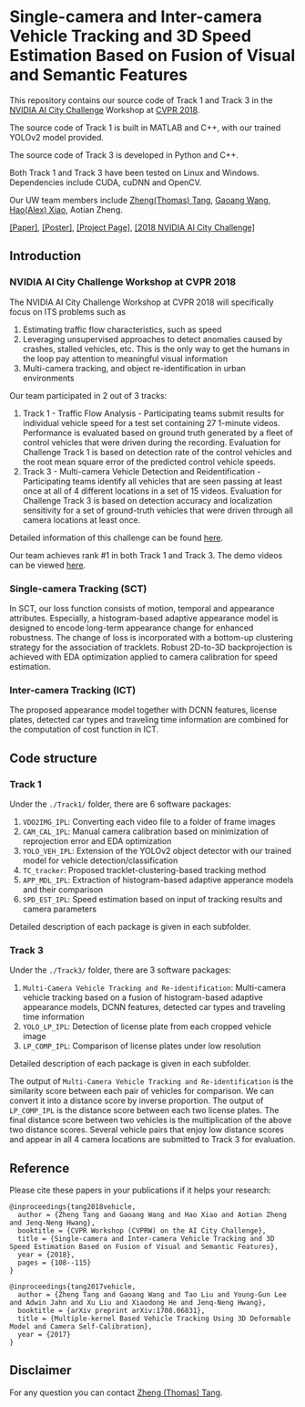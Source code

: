# Single-camera and Inter-camera Vehicle Tracking and 3D Speed Estimation Based on Fusion of Visual and Semantic Features

This repository contains our source code of Track 1 and Track 3 in the [NVIDIA AI City Challenge](https://www.aicitychallenge.org) Workshop at [CVPR 2018](http://cvpr2018.thecvf.com/program/workshops).

The source code of Track 1 is built in MATLAB and C++, with our trained YOLOv2 model provided. 

The source code of Track 3 is developed in Python and C++. 

Both Track 1 and Track 3 have been tested on Linux and Windows. Dependencies include CUDA, cuDNN and OpenCV.

Our UW team members include [Zheng(Thomas) Tang](https://github.com/zhengthomastang), [Gaoang Wang](https://github.com/GaoangW), [Hao(Alex) Xiao](https://github.com/AlexXiao95), Aotian Zheng.

[[Paper]](http://openaccess.thecvf.com/content_cvpr_2018_workshops/papers/w3/Tang_Single-Camera_and_Inter-Camera_CVPR_2018_paper.pdf), [[Poster]](https://alexxiao95.github.io/publications/cvprw/cvpr_poster.pdf), [[Project Page]](http://allison.ee.washington.edu/thomas/aicity18/), [[2018 NVIDIA AI City Challenge]](http://openaccess.thecvf.com/content_cvpr_2018_workshops/papers/w3/Naphade_The_2018_NVIDIA_CVPR_2018_paper.pdf)

## Introduction

### NVIDIA AI City Challenge Workshop at CVPR 2018

The NVIDIA AI City Challenge Workshop at CVPR 2018 will specifically focus on ITS problems such as

1. Estimating traffic flow characteristics, such as speed
2. Leveraging unsupervised approaches to detect anomalies caused by crashes, stalled vehicles, etc. This is the only way to get the humans in the loop pay attention to meaningful visual information
3. Multi-camera tracking, and object re-identification in urban environments

Our team participated in 2 out of 3 tracks: 

1. Track 1 - Traffic Flow Analysis - Participating teams submit results for individual vehicle speed for a test set containing 27 1-minute videos. Performance is evaluated based on ground truth generated by a fleet of control vehicles that were driven during the recording. Evaluation for Challenge Track 1 is based on detection rate of the control vehicles and the root mean square error of the predicted control vehicle speeds.
2. Track 3 - Multi-camera Vehicle Detection and Reidentification - Participating teams identify all vehicles that are seen passing at least once at all of 4 different locations in a set of 15 videos. Evaluation for Challenge Track 3 is based on detection accuracy and localization sensitivity for a set of ground-truth vehicles that were driven through all camera locations at least once.

Detailed information of this challenge can be found [here](https://www.aicitychallenge.org/).

Our team achieves rank #1 in both Track 1 and Track 3. The demo videos can be viewed [here](http://allison.ee.washington.edu/thomas/aicity18/). 

### Single-camera Tracking (SCT)

In SCT, our loss function consists of motion, temporal and appearance attributes. Especially, a histogram-based adaptive appearance model is designed to encode long-term appearance change for enhanced robustness. The change of loss is incorporated with a bottom-up clustering strategy for the association of tracklets. Robust 2D-to-3D backprojection is achieved with EDA optimization applied to camera calibration for speed estimation. 

### Inter-camera Tracking (ICT)

The proposed appearance model together with DCNN features, license plates, detected car types and traveling time information are combined for the computation of cost function in ICT. 

## Code structure

### Track 1

Under the `./Track1/` folder, there are 6 software packages:

1. `VDO2IMG_IPL`: Converting each video file to a folder of frame images
2. `CAM_CAL_IPL`: Manual camera calibration based on minimization of reprojection error and EDA optimization
3. `YOLO_VEH_IPL`: Extension of the YOLOv2 object detector with our trained model for vehicle detection/classification
4. `TC_tracker`: Proposed tracklet-clustering-based tracking method
5. `APP_MDL_IPL`: Extraction of histogram-based adaptive apperance models and their comparison
6. `SPD_EST_IPL`: Speed estimation based on input of tracking results and camera parameters

Detailed description of each package is given in each subfolder. 

### Track 3

Under the `./Track3/` folder, there are 3 software packages:

1. `Multi-Camera Vehicle Tracking and Re-identification`: Multi-camera vehicle tracking based on a fusion of histogram-based adaptive appearance models, DCNN features, detected car types and traveling time information
2. `YOLO_LP_IPL`: Detection of license plate from each cropped vehicle image
3. `LP_COMP_IPL`: Comparison of license plates under low resolution

Detailed description of each package is given in each subfolder. 

The output of `Multi-Camera Vehicle Tracking and Re-identification` is the similarity score between each pair of vehicles for comparison. We can convert it into a distance score by inverse proportion. The output of `LP_COMP_IPL` is the distance score between each two license plates. The final distance score between two vehicles is the multiplication of the above two distance scores. Several vehicle pairs that enjoy low distance scores and appear in all 4 camera locations are submitted to Track 3 for evaluation. 

## Reference

Please cite these papers in your publications if it helps your research:

    @inproceedings{tang2018vehicle,
      author = {Zheng Tang and Gaoang Wang and Hao Xiao and Aotian Zheng and Jenq-Neng Hwang},
      booktitle = {CVPR Workshop (CVPRW) on the AI City Challenge},
      title = {Single-camera and Inter-camera Vehicle Tracking and 3D Speed Estimation Based on Fusion of Visual and Semantic Features},
      year = {2018},
      pages = {108--115}
    }

    @inproceedings{tang2017vehicle,
      author = {Zheng Tang and Gaoang Wang and Tao Liu and Young-Gun Lee and Adwin Jahn and Xu Liu and Xiaodong He and Jenq-Neng Hwang},
      booktitle = {arXiv preprint arXiv:1708.06831},
      title = {Multiple-kernel Based Vehicle Tracking Using 3D Deformable Model and Camera Self-Calibration},
      year = {2017}
    }

## Disclaimer

For any question you can contact [Zheng (Thomas) Tang](https://github.com/zhengthomastang).
